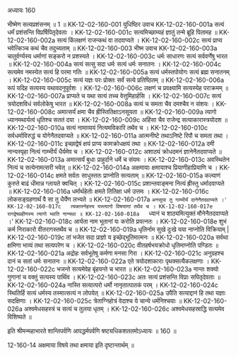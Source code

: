 अध्यायः 160

भीष्मेण सत्यप्रशंसनम् ॥ 1 ॥
KK-12-02-160-001	युधिष्ठिर उवाच 
KK-12-02-160-001a	सत्यं धर्मं प्रशंसन्ति विप्रर्षिपितृदेवताः ।
KK-12-02-160-001c	सत्यमिच्छाम्यहं ज्ञातुं तन्मे ब्रूहि पितामह ॥
KK-12-02-160-002a	सत्यं किंलक्षणं राजन्कथं वा तदवाप्यते ।
KK-12-02-160-002c	सत्यं प्राप्य भवेत्किञ्च कथं चैव तदुच्यताम् ॥
KK-12-02-160-003	भीष्म उवाच 
KK-12-02-160-003a	चातुर्वर्ण्यस्य धर्माणां सङ्करो न प्रशस्यते ।
KK-12-02-160-003c	धर्मः साधारणः सत्यं सर्ववर्णेषु भारत ॥
KK-12-02-160-004a	सत्यं सत्सु सदा धर्मः सत्यं धर्मः सनातनः ।
KK-12-02-160-004c	सत्यमेव नमस्येत सत्यं हि परमा गतिः ॥
KK-12-02-160-005a	सत्यं धर्मस्तपोयोगः सत्यं ब्रह्म सनातनम् ।
KK-12-02-160-005c	सत्यं यज्ञः परः प्रोक्तः सर्वं सत्ये प्रतिष्ठितम् ॥
KK-12-02-160-006a	रूपं यदिह सत्यस्य यथावदनुपूर्वशः ।
KK-12-02-160-006c	लक्षणं च प्रवक्ष्यामि सत्यस्येह पराक्रमम् ॥
KK-12-02-160-007a	प्राप्यते च यथा सत्यं तच्च वेत्तुमिहार्हसि ।
KK-12-02-160-007c	सत्यं त्रयोदशविधं सर्वलोकेषु भारत ॥
KK-12-02-160-008a	सत्यं च समता चैव दमश्चैव न संशयः ।
KK-12-02-160-008c	अमात्सर्यं क्षमा चैव ह्रीस्तितिक्षाऽनसूयता ॥
KK-12-02-160-009a	त्यागो ध्यानमथार्यत्वं धृतिश्च सततं दया ।
KK-12-02-160-009c	अहिंसा चैव राजेन्द्र सत्याकारास्त्रयोदश ॥
KK-12-02-160-010a	सत्यं नामाव्ययं नित्यमविकारि तथैव च ।
KK-12-02-160-010c	सर्वधर्माविरुद्धं च योगेनैतदवाप्यते ॥
KK-12-02-160-011a	आत्मनीष्टे तथाऽनिष्टे रिपौ च समता तथा ।
KK-12-02-160-011c	इच्छाद्वेषं क्षयं प्राप्य कामक्रोधक्षयं तथा ॥
KK-12-02-160-012a	दमी नान्यस्पृहा नित्यं गाम्भीर्यं धैर्यमेव च ।
KK-12-02-160-012c	अशाठ्यं क्रोधदमनं ज्ञानेनैतदवाप्यते ॥
KK-12-02-160-013a	अमात्सर्यं बुधाः प्राहुर्दाने धर्मे च संयमः ।
KK-12-02-160-013c	अवस्थितेन नित्यं च सत्येनामत्सरी भवेत् ॥
KK-12-02-160-014a	अक्षमायाः क्षमायाश्च प्रियाणीहाप्रियाणि च ।
KK-12-02-160-014c	क्षमते सर्वतः साधुस्ततः प्राप्नोति सत्यताम् ॥
KK-12-02-160-015a	कल्याणं कुरुते बाढं धीमान्न ग्लायते क्वचित् ।
KK-12-02-160-015c	प्रशान्तवाङ्मना नित्यं ह्रीस्तु धर्मादवाप्यते ॥
KK-12-02-160-016a	धर्मार्थहेतोः क्षमते तितिक्षा धर्म उत्तमः ।
KK-12-02-160-016c	लोकसङ्ग्रहणार्थं वै सा तु धैर्येण लभ्यते ॥
KK-12-02-160-017a	`अनसूया तु गाम्भीर्यं दानेनैतदवाप्यते ।'
KK-12-02-160-017c	त्यक्तस्नेहस्य यस्त्यागो विषयाणां तथैव च ।
KK-12-02-160-017e	रागद्वेषप्रहीणस्य त्यागो भवति नान्यथा ॥
KK-12-02-160-018a	`ध्यानं च शाठ्यमित्युक्तं मौनेनैतदवाप्यते ।'
KK-12-02-160-018c	आर्यता नाम भूतानां यः करोति प्रयत्नतः ।
KK-12-02-160-018e	शुभं कर्म निराकारो वीतरागस्तथैव च ॥
KK-12-02-160-019a	धृतिर्नाम सुखे दुःखे यया नाप्नोति विक्रियाम् |
KK-12-02-160-019c	तां भजेत सदा प्राज्ञो य इच्छेद्भूतिमात्मनः ॥
KK-12-02-160-020a	सर्वथा क्षमिणा भाव्यं तथा सत्यपरेण च ।
KK-12-02-160-020c	वीतहर्षभयक्रोधो धृतिमाप्नोति पण्डितः ॥
KK-12-02-160-021a	अद्रोहः सर्वभूतेषु कर्मणा मनसा गिरा ।
KK-12-02-160-021c	अनुग्रहश्च दानं च सतां धर्मः सनातनः ॥
KK-12-02-160-022a	एते त्रयोदशाकाराः पृथक्सत्यैकलक्षणाः ।
KK-12-02-160-022c	भजन्ते सत्यमेवेह बृंहयन्ते च भारत ॥
KK-12-02-160-023a	नान्तः शक्यो गुणानां च वक्तुं सत्यस्य पार्थिव ।
KK-12-02-160-023c	अतः सत्यं प्रशंसन्ति विप्राः सपितृदेवताः ॥
KK-12-02-160-024a	नास्ति सत्यात्परो धर्मो नानृतात्पातकं परम् ।
KK-12-02-160-024c	स्थितिर्हि सत्यं धर्मस्य तस्मात्सत्यं न लोपयेत् ॥
KK-12-02-160-025a	उपैति सत्याद्दानं हि तथा यज्ञाः सदक्षिणाः ।
KK-12-02-160-025c	त्रेताग्निहोत्रं वेदाश्च ये चान्ये धर्मनिश्चयाः ॥
KK-12-02-160-026a	अश्वमेधसहस्त्रं च सत्यं च तुलया धृतम् ।
KK-12-02-160-026c	अश्वमेधसहस्राद्धि सत्यमेव विशिष्यते ॥ 

इति श्रीमन्महाभारते शान्तिपर्वणि आपद्धर्मपर्वणि षष्ट्यधिकशततमोऽध्यायः ॥ 160 ॥

12-160-14 अक्षमाया विषये तथा क्षमाया इति दृष्टान्तार्थम् ॥
